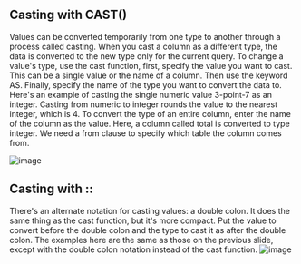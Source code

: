 ## Casting with CAST()

Values can be converted temporarily from one type to another through a process called casting. When you cast a column as a different type, the data is converted to the new type only for the current query. To change a value's type, use the cast function, first, specify the value you want to cast. This can be a single value or the name of a column. Then use the keyword AS. Finally, specify the name of the type you want to convert the data to. Here's an example of casting the single numeric value 3-point-7 as an integer. Casting from numeric to integer rounds the value to the nearest integer, which is 4. To convert the type of an entire column, enter the name of the column as the value. Here, a column called total is converted to type integer. We need a from clause to specify which table the column comes from.

![image](https://github.com/liubovkyry/SQL/assets/118057504/c3b221e4-ae22-4c65-a5e1-eaab2fd499fc)

## Casting with ::

There's an alternate notation for casting values: a double colon. It does the same thing as the cast function, but it's more compact. Put the value to convert before the double colon and the type to cast it as after the double colon. The examples here are the same as those on the previous slide, except with the double colon notation instead of the cast function.
![image](https://github.com/liubovkyry/SQL/assets/118057504/298fc21f-27cd-4982-a8fc-75229b486fde)
